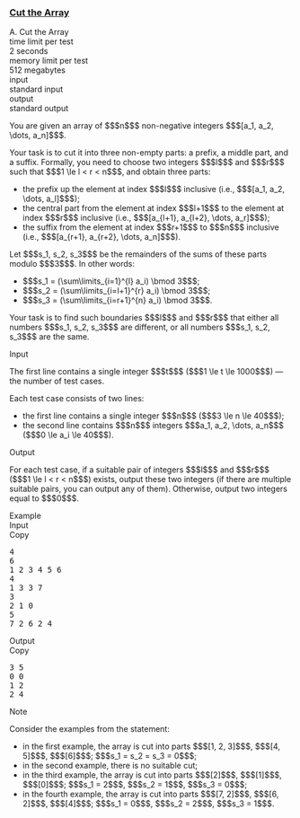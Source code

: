 <h3><a href="https://codeforces.com/contest/2144/problem/A" target="_blank" rel="noopener noreferrer">Cut the Array</a></h3>

<div class="header"><div class="title">A. Cut the Array</div><div class="time-limit"><div class="property-title">time limit per test</div>2 seconds</div><div class="memory-limit"><div class="property-title">memory limit per test</div>512 megabytes</div><div class="input-file input-standard"><div class="property-title">input</div>standard input</div><div class="output-file output-standard"><div class="property-title">output</div>standard output</div></div><div><p>You are given an array of $$$n$$$ non-negative integers $$$[a_1, a_2, \dots, a_n]$$$.</p><p>Your task is to cut it into three non-empty parts: a prefix, a middle part, and a suffix. Formally, you need to choose two integers $$$l$$$ and $$$r$$$ such that $$$1 \le l < r < n$$$, and obtain three parts:</p><ul> <li> the prefix up the element at index $$$l$$$ inclusive (i.e., $$$[a_1, a_2, \dots, a_l]$$$); </li><li> the central part from the element at index $$$l+1$$$ to the element at index $$$r$$$ inclusive (i.e., $$$[a_{l+1}, a_{l+2}, \dots, a_r]$$$); </li><li> the suffix from the element at index $$$r+1$$$ to $$$n$$$ inclusive (i.e., $$$[a_{r+1}, a_{r+2}, \dots, a_n]$$$). </li></ul><p>Let $$$s_1, s_2, s_3$$$ be the remainders of the sums of these parts modulo $$$3$$$. In other words:</p><ul> <li> $$$s_1 = (\sum\limits_{i=1}^{l} a_i) \bmod 3$$$; </li><li> $$$s_2 = (\sum\limits_{i=l+1}^{r} a_i) \bmod 3$$$; </li><li> $$$s_3 = (\sum\limits_{i=r+1}^{n} a_i) \bmod 3$$$. </li></ul><p>Your task is to find such boundaries $$$l$$$ and $$$r$$$ that either all numbers $$$s_1, s_2, s_3$$$ are different, or all numbers $$$s_1, s_2, s_3$$$ are the same.</p></div><div class="input-specification"><div class="section-title">Input</div><p>The first line contains a single integer $$$t$$$ ($$$1 \le t \le 1000$$$) — the number of test cases.</p><p>Each test case consists of two lines:</p><ul> <li> the first line contains a single integer $$$n$$$ ($$$3 \le n \le 40$$$); </li><li> the second line contains $$$n$$$ integers $$$a_1, a_2, \dots, a_n$$$ ($$$0 \le a_i \le 40$$$). </li></ul></div><div class="output-specification"><div class="section-title">Output</div><p>For each test case, if a suitable pair of integers $$$l$$$ and $$$r$$$ ($$$1 \le l < r < n$$$) exists, output these two integers (if there are multiple suitable pairs, you can output any of them). Otherwise, output two integers equal to $$$0$$$.</p></div><div class="sample-tests"><div class="section-title">Example</div><div class="sample-test"><div class="input"><div class="title">Input<div title="Copy" data-clipboard-target="#id0009283992892940163" id="id009378433667686109" class="input-output-copier">Copy</div></div><pre id="id0009283992892940163"><div class="test-example-line test-example-line-even test-example-line-0">4</div><div class="test-example-line test-example-line-odd test-example-line-1">6</div><div class="test-example-line test-example-line-odd test-example-line-1">1 2 3 4 5 6</div><div class="test-example-line test-example-line-even test-example-line-2">4</div><div class="test-example-line test-example-line-even test-example-line-2">1 3 3 7</div><div class="test-example-line test-example-line-odd test-example-line-3">3</div><div class="test-example-line test-example-line-odd test-example-line-3">2 1 0</div><div class="test-example-line test-example-line-even test-example-line-4">5</div><div class="test-example-line test-example-line-even test-example-line-4">7 2 6 2 4</div></pre></div><div class="output"><div class="title">Output<div title="Copy" data-clipboard-target="#id001714700219306271" id="id00879334000375029" class="input-output-copier">Copy</div></div><pre id="id001714700219306271">3 5
0 0
1 2
2 4
</pre></div></div></div><div class="note"><div class="section-title">Note</div><p>Consider the examples from the statement:</p><ul> <li> in the first example, the array is cut into parts $$$[1, 2, 3]$$$, $$$[4, 5]$$$, $$$[6]$$$; $$$s_1 = s_2 = s_3 = 0$$$; </li><li> in the second example, there is no suitable cut; </li><li> in the third example, the array is cut into parts $$$[2]$$$, $$$[1]$$$, $$$[0]$$$; $$$s_1 = 2$$$, $$$s_2 = 1$$$, $$$s_3 = 0$$$; </li><li> in the fourth example, the array is cut into parts $$$[7, 2]$$$, $$$[6, 2]$$$, $$$[4]$$$; $$$s_1 = 0$$$, $$$s_2 = 2$$$, $$$s_3 = 1$$$. </li></ul></div>
